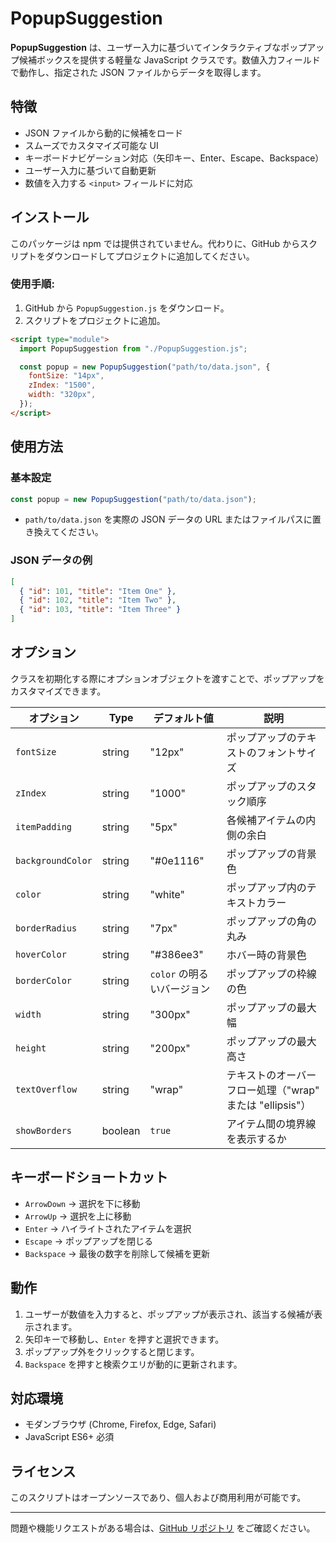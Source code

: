 # PopupSuggestion

**PopupSuggestion** は、ユーザー入力に基づいてインタラクティブなポップアップ候補ボックスを提供する軽量な JavaScript クラスです。数値入力フィールドで動作し、指定された JSON ファイルからデータを取得します。

## 特徴

- JSON ファイルから動的に候補をロード
- スムーズでカスタマイズ可能な UI
- キーボードナビゲーション対応（矢印キー、Enter、Escape、Backspace）
- ユーザー入力に基づいて自動更新
- 数値を入力する `<input>` フィールドに対応

## インストール

このパッケージは npm では提供されていません。代わりに、GitHub からスクリプトをダウンロードしてプロジェクトに追加してください。

### 使用手順:

1. GitHub から `PopupSuggestion.js` をダウンロード。
2. スクリプトをプロジェクトに追加。

```html
<script type="module">
  import PopupSuggestion from "./PopupSuggestion.js";

  const popup = new PopupSuggestion("path/to/data.json", {
    fontSize: "14px",
    zIndex: "1500",
    width: "320px",
  });
</script>
```

## 使用方法

### 基本設定

```javascript
const popup = new PopupSuggestion("path/to/data.json");
```

- `path/to/data.json` を実際の JSON データの URL またはファイルパスに置き換えてください。

### JSON データの例

```json
[
  { "id": 101, "title": "Item One" },
  { "id": 102, "title": "Item Two" },
  { "id": 103, "title": "Item Three" }
]
```

## オプション

クラスを初期化する際にオプションオブジェクトを渡すことで、ポップアップをカスタマイズできます。

| オプション        | Type    | デフォルト値               | 説明                                                     |
| ----------------- | ------- | -------------------------- | -------------------------------------------------------- |
| `fontSize`        | string  | "12px"                     | ポップアップのテキストのフォントサイズ                   |
| `zIndex`          | string  | "1000"                     | ポップアップのスタック順序                               |
| `itemPadding`     | string  | "5px"                      | 各候補アイテムの内側の余白                               |
| `backgroundColor` | string  | "#0e1116"                  | ポップアップの背景色                                     |
| `color`           | string  | "white"                    | ポップアップ内のテキストカラー                           |
| `borderRadius`    | string  | "7px"                      | ポップアップの角の丸み                                   |
| `hoverColor`      | string  | "#386ee3"                  | ホバー時の背景色                                         |
| `borderColor`     | string  | `color` の明るいバージョン | ポップアップの枠線の色                                   |
| `width`           | string  | "300px"                    | ポップアップの最大幅                                     |
| `height`          | string  | "200px"                    | ポップアップの最大高さ                                   |
| `textOverflow`    | string  | "wrap"                     | テキストのオーバーフロー処理（"wrap" または "ellipsis"） |
| `showBorders`     | boolean | `true`                     | アイテム間の境界線を表示するか                           |

## キーボードショートカット

- `ArrowDown` → 選択を下に移動
- `ArrowUp` → 選択を上に移動
- `Enter` → ハイライトされたアイテムを選択
- `Escape` → ポップアップを閉じる
- `Backspace` → 最後の数字を削除して候補を更新

## 動作

1. ユーザーが数値を入力すると、ポップアップが表示され、該当する候補が表示されます。
2. 矢印キーで移動し、`Enter` を押すと選択できます。
3. ポップアップ外をクリックすると閉じます。
4. `Backspace` を押すと検索クエリが動的に更新されます。

## 対応環境

- モダンブラウザ (Chrome, Firefox, Edge, Safari)
- JavaScript ES6+ 必須

## ライセンス

このスクリプトはオープンソースであり、個人および商用利用が可能です。

---

問題や機能リクエストがある場合は、[GitHub リポジトリ](#) をご確認ください。

